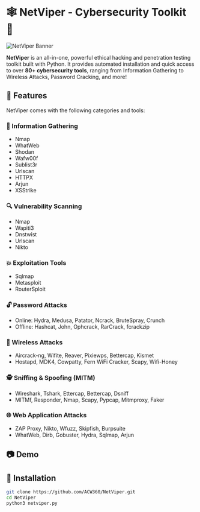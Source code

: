 # 🕸️ NetViper - Cybersecurity Toolkit 🐍

![NetViper Banner](https://img.shields.io/badge/NetViper-CyberSecurity-blue?style=for-the-badge&logo=python)

**NetViper** is an all-in-one, powerful ethical hacking and penetration testing toolkit built with Python. It provides automated installation and quick access to over **80+ cybersecurity tools**, ranging from Information Gathering to Wireless Attacks, Password Cracking, and more!


## 🚀 Features

NetViper comes with the following categories and tools:

### 🧠 Information Gathering
- Nmap
- WhatWeb
- Shodan
- Wafw00f
- Sublist3r
- Urlscan
- HTTPX
- Arjun
- XSStrike

### 🔍 Vulnerability Scanning
- Nmap
- Wapiti3
- Dnstwist
- Urlscan
- Nikto

### 💥 Exploitation Tools
- Sqlmap
- Metasploit
- RouterSploit

### 🔓 Password Attacks
- Online: Hydra, Medusa, Patator, Ncrack, BruteSpray, Crunch
- Offline: Hashcat, John, Ophcrack, RarCrack, fcrackzip

### 📡 Wireless Attacks
- Aircrack-ng, Wifite, Reaver, Pixiewps, Bettercap, Kismet
- Hostapd, MDK4, Cowpatty, Fern WiFi Cracker, Scapy, Wifi-Honey

### 🕵️ Sniffing & Spoofing (MITM)
- Wireshark, Tshark, Ettercap, Bettercap, Dsniff
- MITMf, Responder, Nmap, Scapy, Pypcap, Mitmproxy, Faker

### 🌐 Web Application Attacks
- ZAP Proxy, Nikto, Wfuzz, Skipfish, Burpsuite
- WhatWeb, Dirb, Gobuster, Hydra, Sqlmap, Arjun

## 📷 Demo

## 🔧 Installation

```bash
git clone https://github.com/ACW360/NetViper.git
cd NetViper
python3 netviper.py
